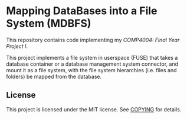# Mapping DataBases into a File System (MDBFS)

This repository contains code implementing my _COMP4004: Final Year Project I_.

This project implements a file system in userspace (FUSE) that takes a database container or a database management system connector, and mount it as a file system, with the file system hierarchies (i.e. files and folders) be mapped from the database.

## License

This project is licensed under the MIT license. See [COPYING](COPYING) for details.
